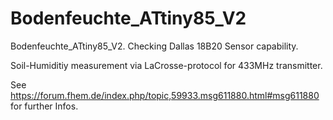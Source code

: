 # Bodenfeuchte_ATtiny85_V2
Bodenfeuchte_ATtiny85_V2. Checking Dallas 18B20 Sensor capability.

Soil-Humiditiy measurement via LaCrosse-protocol for 433MHz transmitter.

See https://forum.fhem.de/index.php/topic,59933.msg611880.html#msg611880 for further Infos.
